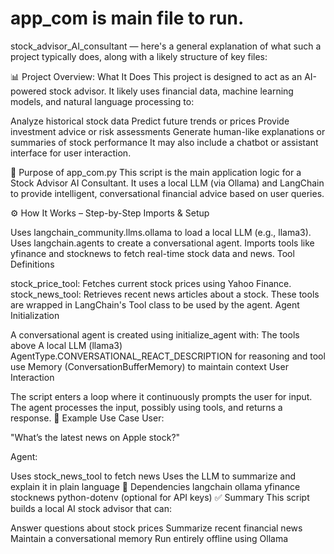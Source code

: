 # app_com is main file to run.
stock_advisor_AI_consultant — here's a general explanation of what such a project typically does, along with a likely structure of key files:

📊 Project Overview: What It Does
This project is designed to act as an AI-powered stock advisor. It likely uses financial data, machine learning models, and natural language processing to:

Analyze historical stock data
Predict future trends or prices
Provide investment advice or risk assessments
Generate human-like explanations or summaries of stock performance
It may also include a chatbot or assistant interface for user interaction.

🧠 Purpose of app_com.py
This script is the main application logic for a Stock Advisor AI Consultant. It uses a local LLM (via Ollama) and LangChain to provide intelligent, conversational financial advice based on user queries.

⚙️ How It Works – Step-by-Step
Imports & Setup

Uses langchain_community.llms.ollama to load a local LLM (e.g., llama3).
Uses langchain.agents to create a conversational agent.
Imports tools like yfinance and stocknews to fetch real-time stock data and news.
Tool Definitions

stock_price_tool: Fetches current stock prices using Yahoo Finance.
stock_news_tool: Retrieves recent news articles about a stock.
These tools are wrapped in LangChain's Tool class to be used by the agent.
Agent Initialization

A conversational agent is created using initialize_agent with:
The tools above
A local LLM (llama3)
AgentType.CONVERSATIONAL_REACT_DESCRIPTION for reasoning and tool use
Memory (ConversationBufferMemory) to maintain context
User Interaction

The script enters a loop where it continuously prompts the user for input.
The agent processes the input, possibly using tools, and returns a response.
🧪 Example Use Case
User:

"What’s the latest news on Apple stock?"

Agent:

Uses stock_news_tool to fetch news
Uses the LLM to summarize and explain it in plain language
🧰 Dependencies
langchain
ollama
yfinance
stocknews
python-dotenv (optional for API keys)
✅ Summary
This script builds a local AI stock advisor that can:

Answer questions about stock prices
Summarize recent financial news
Maintain a conversational memory
Run entirely offline using Ollama
